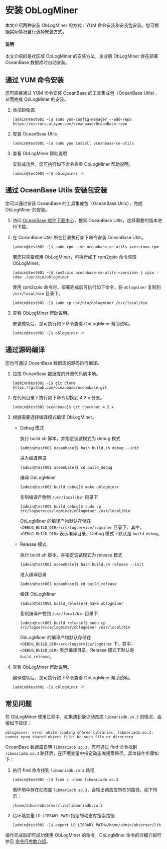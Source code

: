 # 安装 ObLogMiner

本文介绍两种安装 ObLogMiner 的方式：YUM 命令安装和安装包安装。您可根据实际情况自行选择安装方式。

<main id="notice" type='explain'>
  <h4>说明</h4>
  <p>本文介绍的是社区版 ObLogMiner 的安装方法，企业版 ObLogMiner 会在部署 OceanBase 数据库时自动安装。</p>
</main>

## 通过 YUM 命令安装

您可直接通过 YUM 命令安装 OceanBase 的工具集成包（OceanBase Utils），从而完成 ObLogMiner 的安装。

1. 添加镜像源

   ```shell
   [admin@test001 ~]$ sudo yum-config-manager --add-repo https://mirrors.aliyun.com/oceanbase/OceanBase.repo
   ```

2. 安装 OceanBase Utils

   ```shell
   [admin@test001 ~]$ sudo yum install oceanbase-ce-utils
   ```

3. 查看 ObLogMiner 帮助说明

   安装成功后，您可执行如下命令查看 ObLogMiner 帮助说明。

   ```shell
   [admin@test001 ~]$ oblogminer -h
   ```

## 通过 OceanBase Utils 安装包安装

您可以通过安装 OceanBase 的工具集成包（OceanBase Utils），完成 ObLogMiner 的安装。

1. 访问 [OceanBase 软件下载中心](https://www.oceanbase.com/softwarecenter)，搜索 OceanBase Utils，选择需要的版本进行下载。

2. 在 OceanBase Utils 所在目录执行如下命令安装 OceanBase Utils。

   ```shell
   [admin@test001 ~]$ sudo rpm -ivh oceanbase-ce-utils-<version>.rpm
   ```

   若您只需要使用 ObLogMiner，可执行如下 rpm2cpio 命令获取 ObLogMiner。

   ```shell
   [admin@test001 ~]$ rpm2cpio oceanbase-ce-utils-<version> | cpio -idmv ./usr/bin/oblogminer
   ```

   使用 rpm2cpio 命令时，部署完成后可执行如下命令，将 `oblogminer` 复制到 `/usr/local/bin` 目录下。

   ```shell
   [admin@test001 ~]$ sudo cp usr/bin/oblogminer /usr/local/bin
   ```

3. 查看 ObLogMiner 帮助说明。

   安装成功后，您可执行如下命令查看 ObLogMiner 帮助说明。

   ```shell
   [admin@test001 ~]$ oblogminer -h
   ```

## 通过源码编译

您也可通过 OceanBase 数据库的源码自行编译。

1. 拉取 OceanBase 数据库的开源代码到本地。

   ```shell
   [admin@test001 ~]$ git clone https://github.com/oceanbase/oceanbase.git
   ```

2. 在代码目录下执行如下命令切换到 4.2.x 分支。

   ```shell
   [admin@test001 oceanbase]$ git checkout 4.2.x
   ```

3. 根据需要选择编译模式编译 ObLogMiner。

   * Debug 模式

     执行 build.sh 脚本，并指定调试模式为 debug 模式

     ```shell
     [admin@test001 oceanbase]$ bash build.sh debug --init
     ```

     进入编译目录

     ```shell
     [admin@test001 oceanbase]$ cd build_debug
     ```

     编译 ObLogMiner

     ```shell
     [admin@test001 build_debug]$ make oblogminer
     ```

     复制编译产物到 `/usr/local/bin` 目录下

     ```shell
     [admin@test001 build_debug]$ sudo cp src/logservice/logminer/oblogminer /usr/local/bin
     ```

     ObLogMiner 的编译产物默认存储在 `<DEBUG_BUILD_DIR>/src/logservice/logminer` 目录下。其中，`<DEBUG_BUILD_DIR>` 表示编译目录，Debug 模式下默认是 `build_debug`。

   * Release 模式

     执行 build.sh 脚本，并指定调试模式为 release 模式

     ```shell
     [admin@test001 oceanbase]$ bash build.sh release --init
     ```

     进入编译目录

     ```shell
     [admin@test001 oceanbase]$ cd build_release
     ```

     编译 ObLogMiner

     ```shell
     [admin@test001 build_release]$ make oblogminer
     ```

     复制编译产物到 `/usr/local/bin` 目录下

     ```shell
     [admin@test001 build_release]$ sudo cp src/logservice/logminer/oblogminer /usr/local/bin
     ```

     ObLogMiner 的编译产物默认存储在 `<DEBUG_BUILD_DIR>/src/logservice/logminer` 下。其中，`<DEBUG_BUILD_DIR>` 表示编译目录，Release 模式下默认是 `build_release`。

4. 查看 ObLogMiner 帮助说明。

   编译成功后，您可执行如下命令查看 ObLogMiner 帮助说明。

   ```shell
   [admin@test001 ~]$ oblogminer -h
   ```

## 常见问题

在 ObLogMiner 使用过程中，如果遇到缺少动态库 `libmariadb.so.3` 的情况，会报如下错误：

```shell
oblogminer: error while loading shared libraries: libmariadb.so.3: cannot open shared object file: No such file or directory
```

OceanBase 数据库自带 `libmariadb.so.3`，您可通过 find 命令找到 `libmariadb.so.3` 路径后，在环境变量中指定动态库搜索路径。具体操作步骤如下：

1. 执行 find 命令找到 `libmariadb.so.3` 路径

   ```shell
   [admin@test001 ~]$ find / -name libmariadb.so.3
   ```

   若环境中存在动态库 `libmariadb.so.3`，会输出动态库所在的路径，如下所示：

   ```shell
   /home/admin/observer/lib/libmariadb.so.3
   ```

2. 给环境变量 `LD_LIBRARY_PATH` 指定的动态库搜索路径

   ```shell
   [admin@test001 ~]$ export LD_LIBRARY_PATH=/home/admin/observer/lib
   ```

操作完成后即可成功使用 ObLogMiner 的命令，ObLogMiner 命令的详细介绍可参见 [命令行参数介绍](300.command-line-parameters.md)。

